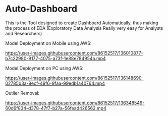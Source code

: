 # Auto-Dashboard
This is the Tool designed to create Dashboard Automatically, thus making the process of EDA (Exploratory Data Analysis Really very easy for Analysts and Researchers) 

Model Deployment on Mobile using AWS:

https://user-images.githubusercontent.com/86152517/136010877-b7c22980-9177-4075-a73f-1e88e784954a.mp4

Model Deployment on PC using AWS:

https://user-images.githubusercontent.com/86152517/136148690-02785b3a-8ecf-49f6-9faa-99edb1a40764.mp4

Outlier Removal:

https://user-images.githubusercontent.com/86152517/136348549-60d6f834-d378-47f7-b27a-56fead426562.mp4

